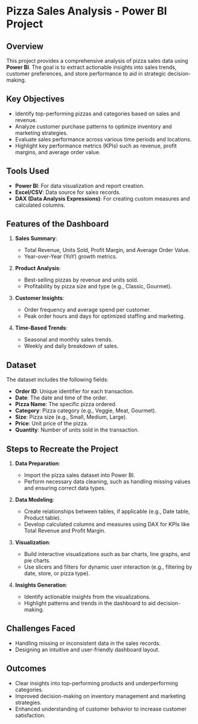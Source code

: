 # Pizza Sales Analysis - Power BI Project

## Overview  
This project provides a comprehensive analysis of pizza sales data using **Power BI**. The goal is to extract actionable insights into sales trends, customer preferences, and store performance to aid in strategic decision-making.

## Key Objectives  
- Identify top-performing pizzas and categories based on sales and revenue.  
- Analyze customer purchase patterns to optimize inventory and marketing strategies.  
- Evaluate sales performance across various time periods and locations.  
- Highlight key performance metrics (KPIs) such as revenue, profit margins, and average order value.

## Tools Used  
- **Power BI**: For data visualization and report creation.  
- **Excel/CSV**: Data source for sales records.  
- **DAX (Data Analysis Expressions)**: For creating custom measures and calculated columns.

## Features of the Dashboard  
1. **Sales Summary**:  
   - Total Revenue, Units Sold, Profit Margin, and Average Order Value.  
   - Year-over-Year (YoY) growth metrics.

2. **Product Analysis**:  
   - Best-selling pizzas by revenue and units sold.  
   - Profitability by pizza size and type (e.g., Classic, Gourmet).

3. **Customer Insights**:  
   - Order frequency and average spend per customer.  
   - Peak order hours and days for optimized staffing and marketing.

4. **Time-Based Trends**:  
   - Seasonal and monthly sales trends.  
   - Weekly and daily breakdown of sales.

## Dataset  
The dataset includes the following fields:  
- **Order ID**: Unique identifier for each transaction.  
- **Date**: The date and time of the order.  
- **Pizza Name**: The specific pizza ordered.  
- **Category**: Pizza category (e.g., Veggie, Meat, Gourmet).  
- **Size**: Pizza size (e.g., Small, Medium, Large).  
- **Price**: Unit price of the pizza.  
- **Quantity**: Number of units sold in the transaction.  

## Steps to Recreate the Project  
1. **Data Preparation**:  
   - Import the pizza sales dataset into Power BI.  
   - Perform necessary data cleaning, such as handling missing values and ensuring correct data types.

2. **Data Modeling**:  
   - Create relationships between tables, if applicable (e.g., Date table, Product table).  
   - Develop calculated columns and measures using DAX for KPIs like Total Revenue and Profit Margin.

3. **Visualization**:  
   - Build interactive visualizations such as bar charts, line graphs, and pie charts.  
   - Use slicers and filters for dynamic user interaction (e.g., filtering by date, store, or pizza type).

4. **Insights Generation**:  
   - Identify actionable insights from the visualizations.  
   - Highlight patterns and trends in the dashboard to aid decision-making.

## Challenges Faced  
- Handling missing or inconsistent data in the sales records.  
- Designing an intuitive and user-friendly dashboard layout.

## Outcomes  
- Clear insights into top-performing products and underperforming categories.  
- Improved decision-making on inventory management and marketing strategies.  
- Enhanced understanding of customer behavior to increase customer satisfaction.

